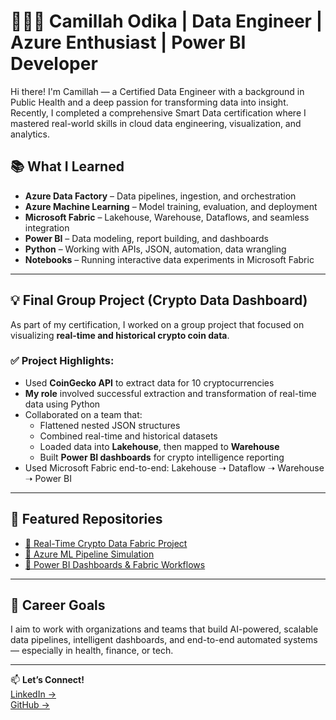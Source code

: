 # 👩🏽‍💻 Camillah Odika | Data Engineer | Azure Enthusiast | Power BI Developer

Hi there! I'm Camillah — a Certified Data Engineer with a background in Public Health and a deep passion for transforming data into insight. 
Recently, I completed a comprehensive Smart Data certification where I mastered real-world skills in cloud data engineering, visualization, and analytics.

## 📚 What I Learned
- **Azure Data Factory** – Data pipelines, ingestion, and orchestration
- **Azure Machine Learning** – Model training, evaluation, and deployment
- **Microsoft Fabric** – Lakehouse, Warehouse, Dataflows, and seamless integration
- **Power BI** – Data modeling, report building, and dashboards
- **Python** – Working with APIs, JSON, automation, data wrangling
- **Notebooks** – Running interactive data experiments in Microsoft Fabric

---

## 💡 Final Group Project (Crypto Data Dashboard)
As part of my certification, I worked on a group project that focused on visualizing **real-time and historical crypto coin data**.

### ✅ Project Highlights:
- Used **CoinGecko API** to extract data for 10 cryptocurrencies
- **My role** involved successful extraction and transformation of real-time data using Python
- Collaborated on a team that:
  - Flattened nested JSON structures
  - Combined real-time and historical datasets
  - Loaded data into **Lakehouse**, then mapped to **Warehouse**
  - Built **Power BI dashboards** for crypto intelligence reporting
- Used Microsoft Fabric end-to-end: Lakehouse ➝ Dataflow ➝ Warehouse ➝ Power BI

---

## 🔗 Featured Repositories
- [🔗 Real-Time Crypto Data Fabric Project](https://github.com/camillah-odika/RealTime_Crypto_Data_Fabric)
- [🔗 Azure ML Pipeline Simulation](https://github.com/camillah-odika/AzureML_Pipeline)
- [🔗 Power BI Dashboards & Fabric Workflows](https://github.com/camillah-odika/PowerBI_Fabric_Insights)

---

## 🎯 Career Goals
I aim to work with organizations and teams that build AI-powered, scalable data pipelines, intelligent dashboards, and end-to-end automated systems — especially in health, finance, or tech.

---

📫 **Let’s Connect!**  
[LinkedIn →](https://www.linkedin.com/in/camillah-odika-4b1a552b3/)  
[GitHub →](https://github.com/camillah-odika)

